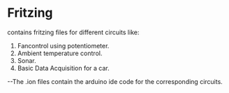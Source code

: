 # Fritzing
contains fritzing files for different circuits like:
1. Fancontrol using potentiometer.
2. Ambient temperature control.
3. Sonar.
4. Basic Data Acquisition for a car.

--The .ion files contain the arduino ide code for the corresponding circuits.
